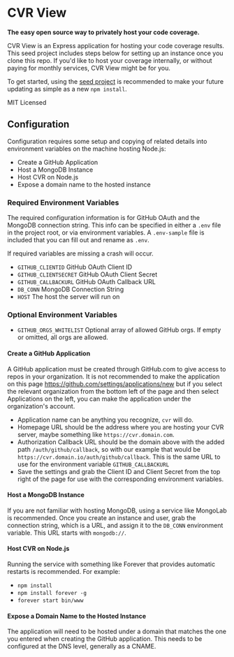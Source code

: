 # CVR View

**The easy open source way to privately host your code coverage.**

CVR View is an Express application for hosting your code coverage results. This seed project includes steps below for setting up an instance once you clone this repo. If you'd like to host your coverage internally, or without paying for monthly services, CVR View might be for you.

To get started, using the [seed project](https://github.com/vokal/cvr-view-seed) is recommended to make your future updating as simple as a new `npm install`.

MIT Licensed


## Configuration

Configuration requires some setup and copying of related details into environment variables on the machine hosting Node.js:

- Create a GitHub Application
- Host a MongoDB Instance
- Host CVR on Node.js
- Expose a domain name to the hosted instance


### Required Environment Variables

The required configuration information is for GitHub OAuth and the MongoDB connection string. This info can be specified in either a `.env` file in the project root, or via environment variables. A `.env-sample` file is included that you can fill out and rename as `.env`.

If required variables are missing a crash will occur.

- `GITHUB_CLIENTID` GitHub OAuth Client ID
- `GITHUB_CLIENTSECRET` GitHub OAuth Client Secret
- `GITHUB_CALLBACKURL` GitHub OAuth Callback URL
- `DB_CONN` MongoDB Connection String
- `HOST` The host the server will run on

### Optional Environment Variables

- `GITHUB_ORGS_WHITELIST` Optional array of allowed GitHub orgs. If empty or omitted, all orgs are allowed.


#### Create a GitHub Application

A GitHub application must be created through GitHub.com to give access to repos in your organization. It is not recommended to make the application on this page https://github.com/settings/applications/new but if you select the relevant organization from the bottom left of the page and then select Applications on the left, you can make the application under the organization's account.

- Application name can be anything you recognize, `cvr` will do.
- Homepage URL should be the address where you are hosting your CVR server, maybe something like `https://cvr.domain.com`.
- Authorization Callback URL should be the domain above with the added path `/auth/github/callback`, so with our example that would be `https://cvr.domain.io/auth/github/callback`. This is the same URL to use for the environment variable `GITHUB_CALLBACKURL`
- Save the settings and grab the Client ID and Client Secret from the top right of the page for use with the corresponding environment variables.


#### Host a MongoDB Instance

If you are not familiar with hosting MongoDB, using a service like MongoLab is recommended. Once you create an instance and user, grab the connection string, which is a URL, and assign it to the `DB_CONN` environment variable. This URL starts with `mongodb://`.


#### Host CVR on Node.js

Running the service with something like Forever that provides automatic restarts is recommended. For example:

- `npm install`
- `npm install forever -g`
- `forever start bin/www`


#### Expose a Domain Name to the Hosted Instance

The application will need to be hosted under a domain that matches the one you entered when creating the GitHub application. This needs to be configured at the DNS level, generally as a CNAME.
